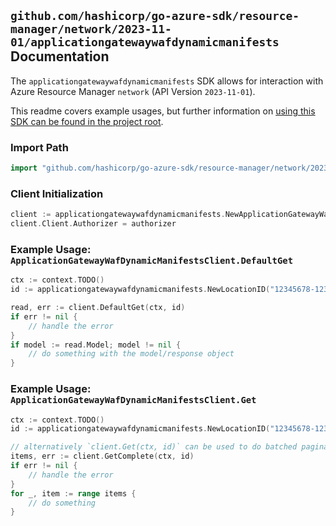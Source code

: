 
## `github.com/hashicorp/go-azure-sdk/resource-manager/network/2023-11-01/applicationgatewaywafdynamicmanifests` Documentation

The `applicationgatewaywafdynamicmanifests` SDK allows for interaction with Azure Resource Manager `network` (API Version `2023-11-01`).

This readme covers example usages, but further information on [using this SDK can be found in the project root](https://github.com/hashicorp/go-azure-sdk/tree/main/docs).

### Import Path

```go
import "github.com/hashicorp/go-azure-sdk/resource-manager/network/2023-11-01/applicationgatewaywafdynamicmanifests"
```


### Client Initialization

```go
client := applicationgatewaywafdynamicmanifests.NewApplicationGatewayWafDynamicManifestsClientWithBaseURI("https://management.azure.com")
client.Client.Authorizer = authorizer
```


### Example Usage: `ApplicationGatewayWafDynamicManifestsClient.DefaultGet`

```go
ctx := context.TODO()
id := applicationgatewaywafdynamicmanifests.NewLocationID("12345678-1234-9876-4563-123456789012", "locationName")

read, err := client.DefaultGet(ctx, id)
if err != nil {
	// handle the error
}
if model := read.Model; model != nil {
	// do something with the model/response object
}
```


### Example Usage: `ApplicationGatewayWafDynamicManifestsClient.Get`

```go
ctx := context.TODO()
id := applicationgatewaywafdynamicmanifests.NewLocationID("12345678-1234-9876-4563-123456789012", "locationName")

// alternatively `client.Get(ctx, id)` can be used to do batched pagination
items, err := client.GetComplete(ctx, id)
if err != nil {
	// handle the error
}
for _, item := range items {
	// do something
}
```
